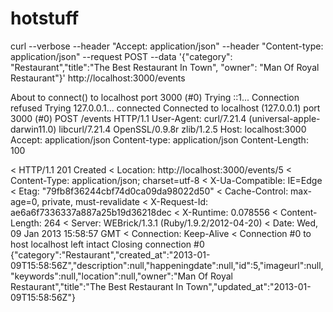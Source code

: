 hotstuff
========

curl --verbose --header "Accept: application/json" --header "Content-type: application/json" --request POST --data '{"category": "Restaurant","title":"The Best Restaurant In Town", "owner": "Man Of Royal Restaurant"}' http://localhost:3000/events

About to connect() to localhost port 3000 (#0)
  Trying ::1... Connection refused
  Trying 127.0.0.1... connected
Connected to localhost (127.0.0.1) port 3000 (#0)
POST /events HTTP/1.1
User-Agent: curl/7.21.4 (universal-apple-darwin11.0) libcurl/7.21.4 OpenSSL/0.9.8r zlib/1.2.5
Host: localhost:3000
Accept: application/json
Content-type: application/json
Content-Length: 100

< HTTP/1.1 201 Created 
< Location: http://localhost:3000/events/5
< Content-Type: application/json; charset=utf-8
< X-Ua-Compatible: IE=Edge
< Etag: "79fb8f36244cbf74d0ca09da98022d50"
< Cache-Control: max-age=0, private, must-revalidate
< X-Request-Id: ae6a6f7336337a887a25b19d36218dec
< X-Runtime: 0.078556
< Content-Length: 264
< Server: WEBrick/1.3.1 (Ruby/1.9.2/2012-04-20)
< Date: Wed, 09 Jan 2013 15:58:57 GMT
< Connection: Keep-Alive
< 
Connection #0 to host localhost left intact
Closing connection #0
{"category":"Restaurant","created_at":"2013-01-09T15:58:56Z","description":null,"happeningdate":null,"id":5,"imageurl":null,"keywords":null,"location":null,"owner":"Man Of Royal Restaurant","title":"The Best Restaurant In Town","updated_at":"2013-01-09T15:58:56Z"}